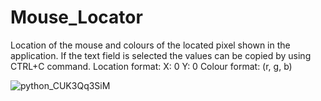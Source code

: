 # Mouse_Locator

Location of the mouse and colours of the located pixel shown in the application.
If the text field is selected the values can be copied by using CTRL+C command.
Location format: X: 0 Y: 0
Colour format: (r, g, b)

![python_CUK3Qq3SiM](https://user-images.githubusercontent.com/14166962/158348925-5b2c1002-1316-4d93-9ccd-97898c0301c2.gif)
